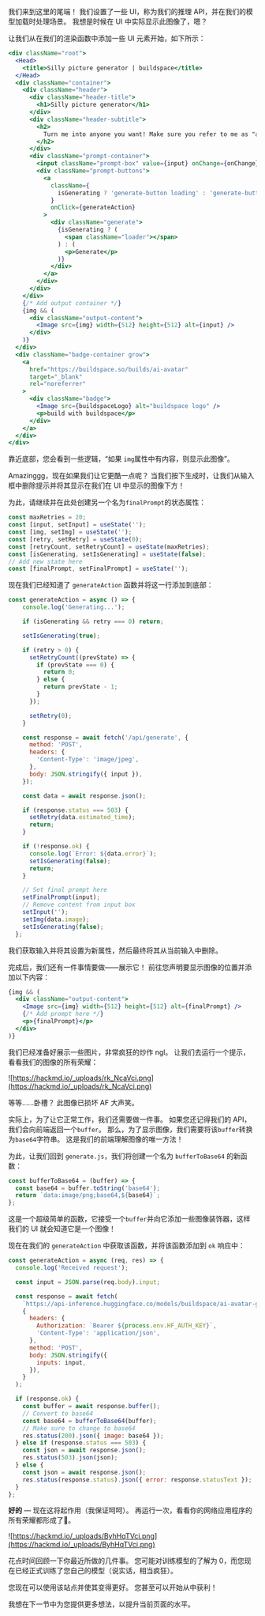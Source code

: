 我们来到这里的尾端！ 我们设置了一些 UI，称为我们的推理 API，并在我们的模型加载时处理场景。 我想是时候在 UI 中实际显示此图像了，嗯？

让我们从在我们的渲染函数中添加一些 UI 元素开始，如下所示：
```jsx
<div className="root">
  <Head>
    <title>Silly picture generator | buildspace</title>
  </Head>
  <div className="container">
    <div className="header">
      <div className="header-title">
        <h1>Silly picture generator</h1>
      </div>
      <div className="header-subtitle">
        <h2>
          Turn me into anyone you want! Make sure you refer to me as "abraza" in the prompt
        </h2>
      </div>
      <div className="prompt-container">
        <input className="prompt-box" value={input} onChange={onChange} />
        <div className="prompt-buttons">
          <a
            className={
              isGenerating ? 'generate-button loading' : 'generate-button'
            }
            onClick={generateAction}
          >
            <div className="generate">
              {isGenerating ? (
                <span className="loader"></span>
              ) : (
                <p>Generate</p>
              )}
            </div>
          </a>
        </div>
      </div>
    </div>
    {/* Add output container */}
    {img && (
      <div className="output-content">
        <Image src={img} width={512} height={512} alt={input} />
      </div>
    )}
  </div>
  <div className="badge-container grow">
    <a
      href="https://buildspace.so/builds/ai-avatar"
      target="_blank"
      rel="noreferrer"
    >
      <div className="badge">
        <Image src={buildspaceLogo} alt="buildspace logo" />
        <p>build with buildspace</p>
      </div>
    </a>
  </div>
</div>
```


靠近底部，您会看到一些逻辑，“如果 `img`属性中有内容，则显示此图像”。

Amazinggg，现在如果我们让它更酷一点呢？ 当我们按下生成时，让我们从输入框中删除提示并将其显示在我们在 UI 中显示的图像下方！

为此，请继续并在此处创建另一个名为`finalPrompt`的状态属性：
```jsx
const maxRetries = 20;
const [input, setInput] = useState('');
const [img, setImg] = useState('');
const [retry, setRetry] = useState(0);
const [retryCount, setRetryCount] = useState(maxRetries);
const [isGenerating, setIsGenerating] = useState(false);
// Add new state here
const [finalPrompt, setFinalPrompt] = useState('');
```

现在我们已经知道了 `generateAction` 函数并将这一行添加到底部：
```jsx
const generateAction = async () => {
    console.log('Generating...');

    if (isGenerating && retry === 0) return;

    setIsGenerating(true);

    if (retry > 0) {
      setRetryCount((prevState) => {
        if (prevState === 0) {
          return 0;
        } else {
          return prevState - 1;
        }
      });

      setRetry(0);
    }

    const response = await fetch('/api/generate', {
      method: 'POST',
      headers: {
        'Content-Type': 'image/jpeg',
      },
      body: JSON.stringify({ input }),
    });

    const data = await response.json();

    if (response.status === 503) {
      setRetry(data.estimated_time);
      return;
    }

    if (!response.ok) {
      console.log(`Error: ${data.error}`);
      setIsGenerating(false);
      return;
    }

    // Set final prompt here
    setFinalPrompt(input);
    // Remove content from input box
    setInput('');
    setImg(data.image);
    setIsGenerating(false);
  };
```


我们获取输入并将其设置为新属性，然后最终将其从当前输入中删除。

完成后，我们还有一件事情要做——展示它！ 前往您声明要显示图像的位置并添加以下内容：
```jsx
{img && (
  <div className="output-content">
    <Image src={img} width={512} height={512} alt={finalPrompt} />
    {/* Add prompt here */}
    <p>{finalPrompt}</p>
  </div>
)}
```

我们已经准备好展示一些图片，非常疯狂的炒作 ngl。 让我们去运行一个提示，看看我们的图像的所有荣耀：

![https://hackmd.io/_uploads/rk_NcaVci.png](https://hackmd.io/_uploads/rk_NcaVci.png)

等等……卧槽？ 此图像已损坏 AF 大声笑。

实际上，为了让它正常工作，我们还需要做一件事。 如果您还记得我们的 API，我们会向前端返回一个`buffer`。 那么，为了显示图像，我们需要将该`buffer`转换为`base64`字符串。 这是我们的前端理解图像的唯一方法！

为此，让我们回到 `generate.js`，我们将创建一个名为 `bufferToBase64` 的新函数：

```jsx
const bufferToBase64 = (buffer) => {
  const base64 = buffer.toString('base64');
  return `data:image/png;base64,${base64}`;
};
```



这是一个超级简单的函数，它接受一个`buffer`并向它添加一些图像装饰器，这样我们的 UI 就会知道它是一个图像！

现在在我们的 `generateAction` 中获取该函数，并将该函数添加到 `ok` 响应中：
```jsx
const generateAction = async (req, res) => {
  console.log('Received request');

  const input = JSON.parse(req.body).input;

  const response = await fetch(
    `https://api-inference.huggingface.co/models/buildspace/ai-avatar-generator`,
    {
      headers: {
        Authorization: `Bearer ${process.env.HF_AUTH_KEY}`,
        'Content-Type': 'application/json',
      },
      method: 'POST',
      body: JSON.stringify({
        inputs: input,
      }),
    }
  );

  if (response.ok) {
    const buffer = await response.buffer();
    // Convert to base64
    const base64 = bufferToBase64(buffer);
    // Make sure to change to base64
    res.status(200).json({ image: base64 });
  } else if (response.status === 503) {
    const json = await response.json();
    res.status(503).json(json);
  } else {
    const json = await response.json();
    res.status(response.status).json({ error: response.statusText });
  }
};
```

**好的** — 现在这将起作用（我保证呵呵）。 再运行一次，看看你的网络应用程序的所有荣耀都形成了🥲。

![https://hackmd.io/_uploads/ByhHqTVci.png](https://hackmd.io/_uploads/ByhHqTVci.png)

花点时间回顾一下你最近所做的几件事。 您可能对训练模型的了解为 0，而您现在已经正式训练了您自己的模型（说实话，相当疯狂）。

您现在可以使用该站点并使其变得更好。 您甚至可以开始从中获利！

我想在下一节中为您提供更多想法，以提升当前页面的水平。